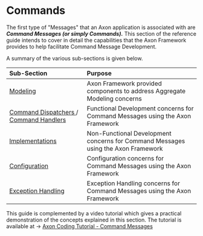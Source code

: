 # Commands

The first type of "Messages" that an Axon application is associated with are _**Command Messages \(or simply Commands\).**_ This section of the reference guide intends to cover in detail the capabilities that the Axon Framework provides to help facilitate Command Message Development.

A summary of the various sub-sections is given below.

| Sub-Section | Purpose |
| :--- | :--- |
| [Modeling](modeling/) | Axon Framework provided components to address Aggregate Modeling concerns |
| [Command Dispatchers ](command-dispatchers.md)/ [Command Handlers](command-handlers.md) | Functional Development concerns for Command Messages using the Axon Framework |
| [Implementations](implementations.md) | Non-Functional Development concerns for Command Messages using the Axon Framework |
| [Configuration](configuration.md) | Configuration concerns for Command Messages using the Axon Framework |
| [Exception Handling](exception-handling.md) | Exception Handling concerns for Command Messages using the Axon Framework |

This guide is complemented by a video tutorial which gives a practical demonstration of the concepts explained in this section. The tutorial is available at -&gt; [Axon Coding Tutorial - Command Messages](https://www.youtube.com/watch?v=7oy4w5THFEU&feature=youtu.be)

